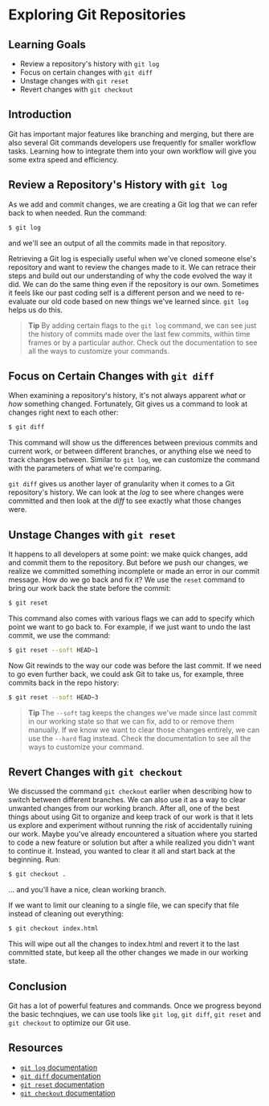# Exploring Git Repositories

## Learning Goals

- Review a repository's history with `git log`
- Focus on certain changes with `git diff`
- Unstage changes with `git reset`
- Revert changes with `git checkout`

## Introduction

Git has important major features like branching and merging, but there are also
several Git commands developers use frequently for smaller workflow tasks.
Learning how to integrate them into your own workflow will give you some extra
speed and efficiency.

## Review a Repository's History with `git log`

As we add and commit changes, we are creating a Git log that we can refer back
to when needed. Run the command:

```bash
$ git log
```

and we'll see an output of all the commits made in that repository.

Retrieving a Git log is especially useful when we've cloned someone else's
repository and want to review the changes made to it. We can retrace their steps
and build out our understanding of why the code evolved the way it did. We can
do the same thing even if the repository is our own. Sometimes it feels like our
past coding self is a different person and we need to re-evaluate our old code
based on new things we've learned since. `git log` helps us do this.

> **Tip** By adding certain flags to the `git log` command, we can see just the
> history of commits made over the last few commits, within time frames or by a
> particular author. Check out the documentation to see all the ways to customize
> your commands.

## Focus on Certain Changes with `git diff`

When examining a repository's history, it's not always apparent _what_ or _how_
something changed. Fortunately, Git gives us a command to look at changes right
next to each other:

```bash
$ git diff
```

This command will show us the differences between previous commits and current
work, or between different branches, or anything else we need to track changes
between. Similar to `git log`, we can customize the command with the parameters
of what we're comparing.

`git diff` gives us another layer of granularity when it comes to a Git
repository's history. We can look at the _log_ to see where changes were
committed and then look at the _diff_ to see exactly what those changes were.

## Unstage Changes with `git reset`

It happens to all developers at some point: we make quick changes, add and
commit them to the repository. But before we push our changes, we realize we
committed something incomplete or made an error in our commit message. How do we
go back and fix it? We use the `reset` command to bring our work back the state
before the commit:

```bash
$ git reset
```

This command also comes with various flags we can add to specify which point we
want to go back to. For example, if we just want to undo the last commit, we use
the command:

```bash
$ git reset --soft HEAD~1
```

Now Git rewinds to the way our code was before the last commit. If we need to go
even further back, we could ask Git to take us, for example, three commits back
in the repo history:

```bash
$ git reset --soft HEAD~3
```

> **Tip** The `--soft` tag keeps the changes we've made since last commit in our
> working state so that we can fix, add to or remove them manually. If we know we
> want to clear those changes entirely, we can use the `--hard` flag instead.
> Check the documentation to see all the ways to customize your command.

## Revert Changes with `git checkout`

We discussed the command `git checkout` earlier when describing how to switch
between different branches. We can also use it as a way to clear unwanted
changes from our working branch. After all, one of the best things about using
Git to organize and keep track of our work is that it lets us explore and
experiment without running the risk of accidentally ruining our work. Maybe
you've already encountered a situation where you started to code a new feature
or solution but after a while realized you didn't want to continue it. Instead,
you wanted to clear it all and start back at the beginning. Run:

```bash
$ git checkout .
```

... and you'll have a nice, clean working branch.

If we want to limit our cleaning to a single file, we can specify that file
instead of cleaning out everything:

```bash
$ git checkout index.html
```

This will wipe out all the changes to index.html and revert it to the last
committed state, but keep all the other changes we made in our working state.

## Conclusion

Git has a lot of powerful features and commands. Once we progress beyond the
basic technqiues, we can use tools like `git log`, `git diff`, `git reset` and
`git checkout` to optimize our Git use.

## Resources

- [`git log` documentation](https://git-scm.com/docs/git-log)
- [`git diff` documentation](https://git-scm.com/docs/git-diff)
- [`git reset` documentation](https://git-scm.com/docs/git-reset)
- [`git checkout` documentation](https://git-scm.com/docs/git-checkout)
